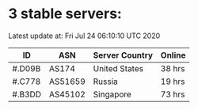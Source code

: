# 3 stable servers:

Latest update at: Fri Jul 24 06:10:10 UTC 2020

| ID | ASN | Server Country | Online |
| -- | --- | -------------- | ------ |
| #.D09B | AS174 | United States | 38 hrs |
| #.C778 | AS51659 | Russia | 19 hrs |
| #.B3DD | AS45102 | Singapore | 73 hrs |

